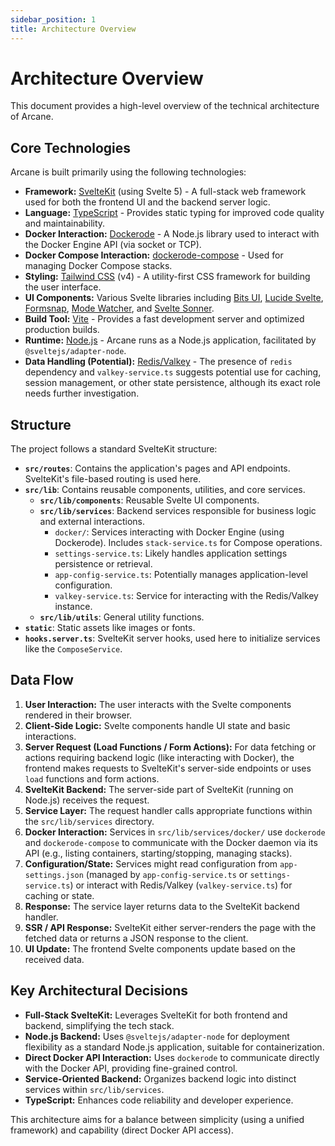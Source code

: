```yaml
---
sidebar_position: 1
title: Architecture Overview
---
```


# Architecture Overview

This document provides a high-level overview of the technical architecture of Arcane.

## Core Technologies

Arcane is built primarily using the following technologies:

- **Framework:** [SvelteKit](https://kit.svelte.dev/) (using Svelte 5) - A full-stack web framework used for both the frontend UI and the backend server logic.
- **Language:** [TypeScript](https://www.typescriptlang.org/) - Provides static typing for improved code quality and maintainability.
- **Docker Interaction:** [Dockerode](https://github.com/apocas/dockerode) - A Node.js library used to interact with the Docker Engine API (via socket or TCP).
- **Docker Compose Interaction:** [dockerode-compose](https://github.com/BretFisher/dockerode-compose) - Used for managing Docker Compose stacks.
- **Styling:** [Tailwind CSS](https://tailwindcss.com/) (v4) - A utility-first CSS framework for building the user interface.
- **UI Components:** Various Svelte libraries including [Bits UI](https://www.bits-ui.com/), [Lucide Svelte](https://lucide.dev/), [Formsnap](https://formsnap.dev/), [Mode Watcher](https://mode-watcher.vercel.app/), and [Svelte Sonner](https://svelte-sonner.vercel.app/).
- **Build Tool:** [Vite](https://vitejs.dev/) - Provides a fast development server and optimized production builds.
- **Runtime:** [Node.js](https://nodejs.org/) - Arcane runs as a Node.js application, facilitated by `@sveltejs/adapter-node`.
- **Data Handling (Potential):** [Redis/Valkey](https://redis.io/) - The presence of `redis` dependency and `valkey-service.ts` suggests potential use for caching, session management, or other state persistence, although its exact role needs further investigation.

## Structure

The project follows a standard SvelteKit structure:

- **`src/routes`**: Contains the application's pages and API endpoints. SvelteKit's file-based routing is used here.
- **`src/lib`**: Contains reusable components, utilities, and core services.
  - **`src/lib/components`**: Reusable Svelte UI components.
  - **`src/lib/services`**: Backend services responsible for business logic and external interactions.
    - `docker/`: Services interacting with Docker Engine (using Dockerode). Includes `stack-service.ts` for Compose operations.
    - `settings-service.ts`: Likely handles application settings persistence or retrieval.
    - `app-config-service.ts`: Potentially manages application-level configuration.
    - `valkey-service.ts`: Service for interacting with the Redis/Valkey instance.
  - **`src/lib/utils`**: General utility functions.
- **`static`**: Static assets like images or fonts.
- **`hooks.server.ts`**: SvelteKit server hooks, used here to initialize services like the `ComposeService`.

## Data Flow

1.  **User Interaction:** The user interacts with the Svelte components rendered in their browser.
2.  **Client-Side Logic:** Svelte components handle UI state and basic interactions.
3.  **Server Request (Load Functions / Form Actions):** For data fetching or actions requiring backend logic (like interacting with Docker), the frontend makes requests to SvelteKit's server-side endpoints or uses `load` functions and form actions.
4.  **SvelteKit Backend:** The server-side part of SvelteKit (running on Node.js) receives the request.
5.  **Service Layer:** The request handler calls appropriate functions within the `src/lib/services` directory.
6.  **Docker Interaction:** Services in `src/lib/services/docker/` use `dockerode` and `dockerode-compose` to communicate with the Docker daemon via its API (e.g., listing containers, starting/stopping, managing stacks).
7.  **Configuration/State:** Services might read configuration from `app-settings.json` (managed by `app-config-service.ts` or `settings-service.ts`) or interact with Redis/Valkey (`valkey-service.ts`) for caching or state.
8.  **Response:** The service layer returns data to the SvelteKit backend handler.
9.  **SSR / API Response:** SvelteKit either server-renders the page with the fetched data or returns a JSON response to the client.
10. **UI Update:** The frontend Svelte components update based on the received data.

## Key Architectural Decisions

- **Full-Stack SvelteKit:** Leverages SvelteKit for both frontend and backend, simplifying the tech stack.
- **Node.js Backend:** Uses `@sveltejs/adapter-node` for deployment flexibility as a standard Node.js application, suitable for containerization.
- **Direct Docker API Interaction:** Uses `dockerode` to communicate directly with the Docker API, providing fine-grained control.
- **Service-Oriented Backend:** Organizes backend logic into distinct services within `src/lib/services`.
- **TypeScript:** Enhances code reliability and developer experience.

This architecture aims for a balance between simplicity (using a unified framework) and capability (direct Docker API access).
